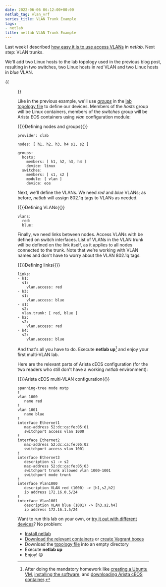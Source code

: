 ```yaml
---
date: 2022-06-06 06:12:00+00:00
netlab_tag: vlan_vrf
series_title: VLAN Trunk Example
tags:
- netlab
title: netlab VLAN Trunk Example
---
```

Last week I described [how easy it is to use access VLANs](https://blog.ipspace.net/2022/05/netsim-vlan-simple.html) in *netlab*. Next step: VLAN trunks. 

We'll add two Linux hosts to the lab topology used in the previous blog post, resulting in two switches, two Linux hosts in *red* VLAN and two Linux hosts in *blue* VLAN.

{{<figure src="/2022/06/vlan-trunk.png" caption="Lab topology">}}
<!--more-->
Like in the previous example, we'll use *[groups](/2021/11/netsim-groups-deployment-templates.html)* in the [lab topology file](https://github.com/ipspace/netlab-examples/blob/master/VLAN/vlan-trunk/topology.yml) to define our devices. Members of the *hosts* group will be Linux containers, members of the *switches* group will be Arista EOS containers using *vlan* configuration module:

{{<cc>}}Defining nodes and groups{{</cc>}}
```
provider: clab

nodes: [ h1, h2, h3, h4 s1, s2 ]

groups:
  hosts:
    members: [ h1, h2, h3, h4 ]
    device: linux
  switches:
    members: [ s1, s2 ]
    module: [ vlan ]
    device: eos
```

Next, we'll define the VLANs. We need *red* and *blue* VLANs; as before, *netlab* will assign 802.1q tags to VLANs as needed.

{{<cc>}}Defining VLANs{{</cc>}}
```
vlans:
  red:
  blue:
```

Finally, we need links between nodes. Access VLANs with be defined on switch interfaces. List of VLANs in the VLAN trunk will be defined on the link itself, as it applies to all nodes connected to the trunk. Note that we're working with VLAN names and don't have to worry about the VLAN 802.1q tags.

{{<cc>}}Defining links{{</cc>}}
```
links:
- h1:
  s1:
    vlan.access: red
- h3:
  s1:
    vlan.access: blue
- s1:
  s2:
  vlan.trunk: [ red, blue ]
- h2:
  s2:
    vlan.access: red
- h4:
  s2:
    vlan.access: blue
```

And that's all you have to do. Execute **netlab up**[^HW] and enjoy your first multi-VLAN lab.

[^HW]: After doing the mandatory homework like [creating a Ubuntu VM](https://netlab.tools/install/ubuntu-vm/), [installing the software](https://netlab.tools/labs/clab/), and [downloading Arista cEOS container](https://netlab.tools/labs/ceos/).

Here are the relevant parts of Arista cEOS configuration (for the two readers who still don't have a working *netlab* environment):

{{<cc>}}Arista cEOS multi-VLAN configuration{{</cc>}}
```
spanning-tree mode mstp
!
vlan 1000
   name red
!
vlan 1001
   name blue
!
interface Ethernet1
   mac-address 52:dc:ca:fe:05:01
   switchport access vlan 1000
!
interface Ethernet2
   mac-address 52:dc:ca:fe:05:02
   switchport access vlan 1001
!
interface Ethernet3
   description s1 -> s2
   mac-address 52:dc:ca:fe:05:03
   switchport trunk allowed vlan 1000-1001
   switchport mode trunk
!
interface Vlan1000
   description VLAN red (1000) -> [h1,s2,h2]
   ip address 172.16.0.5/24
!
interface Vlan1001
   description VLAN blue (1001) -> [h3,s2,h4]
   ip address 172.16.1.5/24
```

Want to run this lab on your own, or [try it out with different devices](https://github.com/ipspace/netlab-examples/tree/master/VLAN/vlan-trunk#changing-device-types)? No problem:

* [Install netlab](https://netlab.tools/install/)
* [Download the relevant containers](https://netlab.tools/labs/clab/) or [create Vagrant boxes](https://netlab.tools/labs/libvirt/)
* Download the [topology file](https://github.com/ipspace/netlab-examples/blob/master/VLAN/vlan-trunk/topology.yml) into an empty directory
* Execute **netlab up**
* Enjoy! 😊